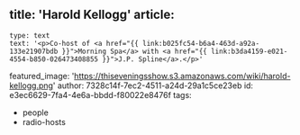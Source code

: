 title: 'Harold Kellogg'
article:
  -
    type: text
    text: '<p>Co-host of <a href="{{ link:b025fc54-b6a4-463d-a92a-133e21907bdb }}">Morning Spa</a> with <a href="{{ link:b3da4159-e021-4554-b850-026473408855 }}">J.P. Spline</a>.</p>'
featured_image: 'https://thiseveningsshow.s3.amazonaws.com/wiki/harold-kellogg.png'
author: 7328c14f-7ec2-4511-a24d-29a1c5ce23eb
id: e3ec6629-7fa4-4e6a-bbdd-f80022e8476f
tags:
  - people
  - radio-hosts
